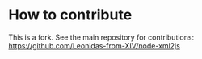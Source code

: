 # How to contribute

This is a fork. See the main repository for contributions: https://github.com/Leonidas-from-XIV/node-xml2js
